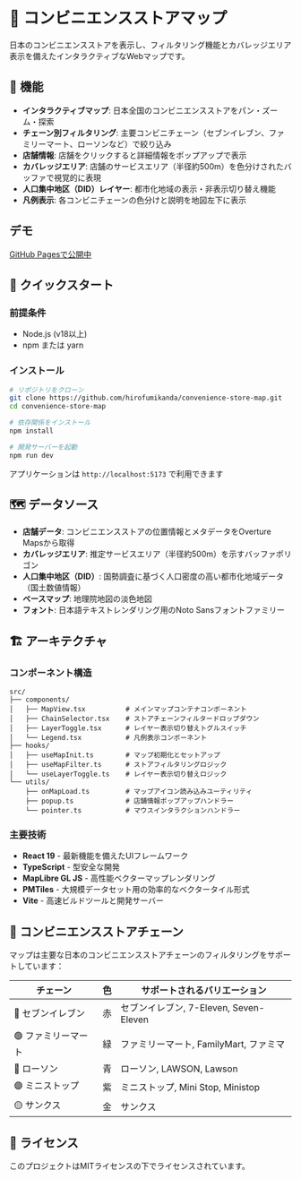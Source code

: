 # 🏪 コンビニエンスストアマップ

日本のコンビニエンスストアを表示し、フィルタリング機能とカバレッジエリア表示を備えたインタラクティブなWebマップです。

## 🎯 機能

- **インタラクティブマップ**: 日本全国のコンビニエンスストアをパン・ズーム・探索
- **チェーン別フィルタリング**: 主要コンビニチェーン（セブンイレブン、ファミリーマート、ローソンなど）で絞り込み
- **店舗情報**: 店舗をクリックすると詳細情報をポップアップで表示
- **カバレッジエリア**: 店舗のサービスエリア（半径約500m）を色分けされたバッファで視覚的に表現
- **人口集中地区（DID）レイヤー**: 都市化地域の表示・非表示切り替え機能
- **凡例表示**: 各コンビニチェーンの色分けと説明を地図左下に表示

## デモ
[GitHub Pagesで公開中](https://hirofumikanda.github.io/convenience-store-map)

## 🚀 クイックスタート

### 前提条件

- Node.js (v18以上)
- npm または yarn

### インストール

```bash
# リポジトリをクローン
git clone https://github.com/hirofumikanda/convenience-store-map.git
cd convenience-store-map

# 依存関係をインストール
npm install

# 開発サーバーを起動
npm run dev
```

アプリケーションは `http://localhost:5173` で利用できます

## 🗺️ データソース

- **店舗データ**: コンビニエンスストアの位置情報とメタデータをOverture Mapsから取得
- **カバレッジエリア**: 推定サービスエリア（半径約500m）を示すバッファポリゴン
- **人口集中地区（DID）**: 国勢調査に基づく人口密度の高い都市化地域データ（国土数値情報）
- **ベースマップ**: 地理院地図の淡色地図
- **フォント**: 日本語テキストレンダリング用のNoto Sansフォントファミリー

## 🏗️ アーキテクチャ

### コンポーネント構造

```
src/
├── components/
│   ├── MapView.tsx          # メインマップコンテナコンポーネント
│   ├── ChainSelector.tsx    # ストアチェーンフィルタードロップダウン
│   ├── LayerToggle.tsx      # レイヤー表示切り替えトグルスイッチ
│   └── Legend.tsx           # 凡例表示コンポーネント
├── hooks/
│   ├── useMapInit.ts        # マップ初期化とセットアップ
│   ├── useMapFilter.ts      # ストアフィルタリングロジック
│   └── useLayerToggle.ts    # レイヤー表示切り替えロジック
└── utils/
    ├── onMapLoad.ts         # マップアイコン読み込みユーティリティ
    ├── popup.ts             # 店舗情報ポップアップハンドラー
    └── pointer.ts           # マウスインタラクションハンドラー
```

### 主要技術

- **React 19** - 最新機能を備えたUIフレームワーク
- **TypeScript** - 型安全な開発
- **MapLibre GL JS** - 高性能ベクターマップレンダリング
- **PMTiles** - 大規模データセット用の効率的なベクタータイル形式
- **Vite** - 高速ビルドツールと開発サーバー

## 🎨 コンビニエンスストアチェーン

マップは主要な日本のコンビニエンスストアチェーンのフィルタリングをサポートしています：

| チェーン | 色 | サポートされるバリエーション |
|----------|----|-----------------------------|
| 🔴 セブンイレブン | 赤 | セブンイレブン, 7-Eleven, Seven-Eleven |
| 🟢 ファミリーマート | 緑 | ファミリーマート, FamilyMart, ファミマ |
| 🔵 ローソン | 青 | ローソン, LAWSON, Lawson |
| 🟣 ミニストップ | 紫 | ミニストップ, Mini Stop, Ministop |
| 🟡 サンクス | 金 | サンクス |

## 📄 ライセンス

このプロジェクトはMITライセンスの下でライセンスされています。